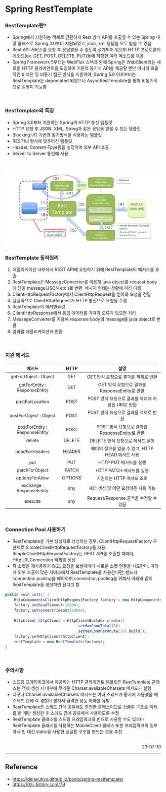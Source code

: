 # Spring RestTemplate

### RestTemplate란?
- Spring에서 지원하는 객체로 간편하게 Rest 방식 API를 호출할 수 있는 Spring 내장 클래스로 Spring 3.0부터 지원되었고, json, xml 응답을 모두 받을 수 있음
- Rest API 서비스를 요청 후 응답받을 수 있도록 설계되어 있으며 HTTP 프로토콜의 메소드(ex. GET, POST, DELETE, PUT)들에 적합한 여러 메소드를 제공
- Spring Framework 5부터는 WebFlux 스택과 함께 Spring은 WebClient라는 새로운 HTTP 클라이언트를 도입하여 기존의 동기식 API를 제공할 뿐만 아니라 효율적인 비차단 및 비동기 접근 방식을 지원하여, Spring 5.0 이후부터는 RestTemplate는 deprecated 되었으나 AsyncRestTemplate를 통해 비동기적으로 실행이 가능함

<br>

### RestTemplate의 특징
- Spring 3.0부터 지원하는 Spring의 HTTP 통신 템플릿
- HTTP 요청 후 JSON, XML, String과 같은 응답을 받을 수 있는 템플릿
- Blocking I/O 기반의 동기방식을 사용하는 템플릿
- RESTful 형식에 맞추어진 템플릿
- Header, Content-Tpye등을 설정하여 외부 API 호출
- Server to Server 통신에 사용

<br>

![RestTemplate Flow](img/rest_template_flow.png)

### RestTemplate 동작원리
1. 애플리케이션 내부에서 REST API에 요청하기 위해 RestTemplate의 메서드를 호출
2. RestTemplate은 MessageConverter를 이용해 java object를 request body에 담을 message(JSON etc.)로 변환. 메시지 형태는 상황에 따라 다름
3. ClientHttpRequestFactory에서 ClientHttpRequest을 받아와 요청을 전달
4. 실질적으로 ClientHttpRequest가 HTTP 통신으로 요청을 수행
5. RestTemplate이 에러핸들링
6. ClientHttpResponse에서 응답 데이터를 가져와 오류가 있으면 처리
7. MessageConverter를 이용해 response body의 message를 java object로 변환
8. 결과를 애플리케이션에 반환

<br>

### 지원 메서드
|메서드|HTTP|설명|
|:------:|:---:|:------:|
|getForObject : Object|GET|GET 방식 요청으로 결과를 객체로 반환|
|getForEntity : ResponseEntity|GET|GET 방식 요청으로 결과를 ResponseEntity로 반환|
|postForLocation|POST|POST 방식 요청으로 결과를 헤더에 저장된 URI로 반환|
|postForObject : Object|POST|POST 방식 요청으로 결과를 객체로 반환|
|postForEntity : ResponseEntity|POST|POST 방식 요청으로 결과를 ResponseEntity로 반환|
|delete|DELETE|DELETE 방식 요청으로 메서드 실행|
|headForHeaders|HEADER|헤더의 정보를 얻을 수 있고, HTTP HEAD 메서드 사용|
|put|PUT|HTTP PUT 메서드를 실행|
|patchForObject|PATCH|HTTP PATCH 메서드를 실행|
|optionsForAllow|OPTIONS|지원하는 HTTP 메서드 조회|
|exchange : ResponseEntity|any|헤더 생성 및 어떤 요청이든 사용 가능|
|execute|any|Request/Response 콜백을 수정할 수 있음|

<br>

### Connection Pool 사용하기

- RestTemplate을 기본 생성자로 생성하는 경우, ClientHttpRequestFactory 구현체로 SimpleClinetHttpRequestFactory를 사용. SimpleClinetHttpRequestFactory는 REST API를 호출할 때마다, HttpURLConnection 객체를 생성
- 즉 소켓을 재사용하지 않고, 요청을 보낼때마다 새로운 소켓 연결을 시도한다. 따라서 외부 호출이 많은 서비스에서 RestTemplate을 사용한다면, 반드시 connection pooling을 해야하며 connection pooling을 위해서 아래와 같이 RestTemplate을 생성하면 된다고 함
```java
public void init() {
    HttpComponentsClientHttpRequestFactory factory = new HttpComponentsClientHttpRequestFactory();
    factory.setReadTimeout(10000);
    factory.setConnectTimeout(10000);
     
    HttpClient httpClient = HttpClientBuilder.create()
                                .setMaxConnTotal(50)
                                .setMaxConnPerRoute(20).build();
    factory.setHttpClient(httpClient);
    restTemplate = new RestTemplate(factory);
}
```

<br>

### 주의사항
- 스프링 프레임워크에서 제공하는 HTTP 클라이언트 템플릿인 RestTemplate 클래스는 객체 생성 시 내부에 무거운 Charset.availableCharsets 메서드가 실행
- 더구나 Charset.availableCharsets 메서드는 여러 스레드가 동시에 사용했을 때 스레드 간에 락 경합이 생겨서 급격한 성능 저하를 유발
- RestTemplate은 스레드 간에 공유해도 안전한 클래스이므로 싱글톤 구조로 객체를 한 개만 생성한 후 스레드 간에 공유해서 사용하도록 수정
- RestTemplate 클래스를 스프링 프레임워크의 빈으로 사용할 수도 있으나 RestTemplate 클래스를 사용하는 MobileClient 클래스 또한 프레임워크의 일부라서 빈 대신 static을 사용한 싱글톤 구조를 만드는 것을 추천

<br>

<div style="text-align: right">23-07-10</div>

-------

## Reference
- https://dejavuhyo.github.io/posts/spring-resttemplate/
- https://0zii.tistory.com/79
